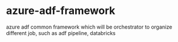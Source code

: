 # azure-adf-framework
azure adf common framework which will be orchestrator to organize different job, such as adf pipeline, databricks
